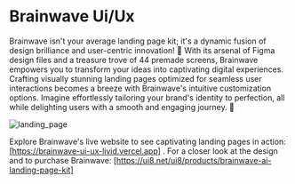 # Brainwave Ui/Ux
Brainwave isn't your average landing page kit; it's a dynamic fusion of design brilliance and user-centric innovation! 🌟 With its arsenal of Figma design files and a treasure trove of 44 premade screens, Brainwave empowers you to transform your ideas into captivating digital experiences. Crafting visually stunning landing pages optimized for seamless user interactions becomes a breeze with Brainwave's intuitive customization options. Imagine effortlessly tailoring your brand's identity to perfection, all while delighting users with a smooth and engaging journey. 💼

![landing_page](https://github.com/kh-mahmoud/Brainwave-Ui-Ux/assets/97807779/26957feb-0dd0-4305-b04e-6a9fb9bf950b)


Explore Brainwave's live website to see captivating landing pages in action: [https://brainwave-ui-ux-livid.vercel.app] .
For a closer look at the design and to purchase Brainwave: [https://ui8.net/ui8/products/brainwave-ai-landing-page-kit]







 
